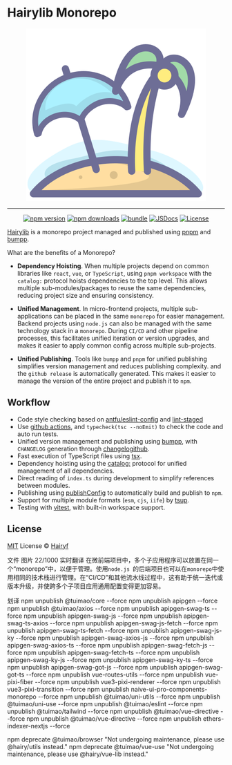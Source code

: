 # Hairylib Monorepo

<div align="center"> <img src="docs/public/logo.svg" > </div>

****

<div align="center">

[![npm version][npm-version-src]][npm-version-href]
[![npm downloads][npm-downloads-src]][npm-downloads-href]
[![bundle][bundle-src]][bundle-href]
[![JSDocs][jsdocs-src]][jsdocs-href]
[![License][license-src]][license-href]

</div>

[Hairylib](https://hairylib.com/) is a monorepo project managed and published using [pnpm](https://pnpm.io/) and [bumpp](https://github.com/antfu-collective/bumpp).

What are the benefits of a Monorepo?

- **Dependency Hoisting**. When multiple projects depend on common libraries like `react`, `vue`, or `TypeScript`, using `pnpm workspace` with the `catalog:` protocol hoists dependencies to the top level. This allows multiple sub-modules/packages to reuse the same dependencies, reducing project size and ensuring consistency.

- **Unified Management**. In micro-frontend projects, multiple sub-applications can be placed in the same `monorepo` for easier management. Backend projects using `node.js` can also be managed with the same technology stack in a `monorepo`. During `CI/CD` and other pipeline processes, this facilitates unified iteration or version upgrades, and makes it easier to apply common config across multiple sub-projects.

- **Unified Publishing**. Tools like `bumpp` and `pnpm` for unified publishing simplifies version management and reduces publishing complexity. and the `github release` is automatically generated. This makes it easier to manage the version of the entire project and publish it to `npm`.

## Workflow

- Code style checking based on [antfu/eslint-config](https://github.com/antfu/eslint-config)  and [lint-staged](https://github.com/lint-staged/lint-staged)
- Use [github actions](/.github/workflows), and `typecheck(tsc --noEmit)` to check the code and auto run tests.
- Unified version management and publishing using [bumpp](https://github.com/antfu-collective/bumpp), with `CHANGELOG` generation through [changelogithub](https://github.com/antfu/changelogithub).
- Fast execution of TypeScript files using [tsx](https://tsx.is).
- Dependency hoisting using the [catalog:](https://pnpm.io/catalogs) protocol for unified management of all dependencies.
- Direct reading of `index.ts` during development to simplify references between modules.
- Publishing using [publishConfig](https://pnpm.io/package_json#publishconfig) to automatically build and publish to `npm`.
- Support for multiple module formats (`esm`, `cjs`, `iife`) by [tsup](https://tsup.egoist.dev/).
- Testing with [vitest](https://vitest.dev/), with built-in workspace support.

## License

[MIT](./LICENSE) License © [Hairyf](https://github.com/hairyf)

<!-- Badges -->

[npm-version-src]: https://img.shields.io/npm/v/@hairy/utils?style=flat&colorA=080f12&colorB=1fa669
[npm-version-href]: https://npmjs.com/package/@hairy/utils
[npm-downloads-src]: https://img.shields.io/npm/dm/@hairy/utils?style=flat&colorA=080f12&colorB=1fa669
[npm-downloads-href]: https://npmjs.com/package/@hairy/utils
[bundle-src]: https://img.shields.io/bundlephobia/minzip/@hairy/utils?style=flat&colorA=080f12&colorB=1fa669&label=minzip
[bundle-href]: https://bundlephobia.com/result?p=@hairy/utils
[license-src]: https://img.shields.io/github/license/hairyf/hairylib.svg?style=flat&colorA=080f12&colorB=1fa669
[license-href]: https://github.com/hairyf/hairylib/blob/main/LICENSE
[jsdocs-src]: https://img.shields.io/badge/jsdocs-reference-080f12?style=flat&colorA=080f12&colorB=1fa669
[jsdocs-href]: https://www.jsdocs.io/package/@hairy/utils

文件
图片
22/1000
实时翻译
在微前端项目中，多个子应用程序可以放置在同一个“monorepo”中，以便于管理。使用`node.js `的后端项目也可以在`monorepo`中使用相同的技术栈进行管理。在“CI/CD”和其他流水线过程中，这有助于统一迭代或版本升级，并使跨多个子项目应用通用配置变得更加容易。

划译
npm unpublish @tuimao/core --force
npm unpublish apipgen --force
npm unpublish @tuimao/axios --force
npm unpublish apipgen-swag-ts --force
npm unpublish apipgen-swag-js --force
npm unpublish apipgen-swag-ts-axios --force
npm unpublish apipgen-swag-js-fetch --force
npm unpublish apipgen-swag-ts-fetch --force
npm unpublish apipgen-swag-js-ky --force
npm unpublish apipgen-swag-axios-js --force
npm unpublish apipgen-swag-axios-ts --force
npm unpublish apipgen-swag-fetch-js --force
npm unpublish apipgen-swag-fetch-ts --force
npm unpublish apipgen-swag-ky-js --force
npm unpublish apipgen-swag-ky-ts --force
npm unpublish apipgen-swag-got-js --force
npm unpublish apipgen-swag-got-ts --force
npm unpublish vue-routes-utils --force
npm unpublish vue-pixi-fiber --force
npm unpublish vue3-pixi-renderer --force
npm unpublish vue3-pixi-transition --force
npm unpublish naive-ui-pro-components-monorepo --force
npm unpublish @tuimao/uni-utils --force
npm unpublish @tuimao/uni-use --force
npm unpublish @tuimao/eslint --force
npm unpublish @tuimao/tailwind --force
npm unpublish @tuimao/vue-directive --force
npm unpublish @tuimao/vue-directive --force
npm unpublish ethers-indexer-nextjs --force

<!-- npm deprecate ethers-batch-request  -->

npm deprecate @tuimao/browser "Not undergoing maintenance, please use @hairy/utils instead."
npm deprecate @tuimao/vue-use "Not undergoing maintenance, please use @hairy/vue-lib instead."
